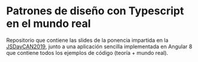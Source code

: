 # Patrones de diseño con Typescript en el mundo real

Repositorio que contiene las slides de la ponencia impartida en la [JSDayCAN2019](https://jsdaycanarias.com/), junto a una aplicación sencilla implementada en Angular 8 que contiene todos los ejemplos de código (teoría + mundo real).